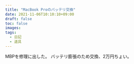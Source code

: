 ```yaml
---
title: "MacBook Proのバッテリ交換"
date: 2021-11-06T10:10:10+09:00
draft: false
toc: false
images:
tags:
  - 日記
  - 道具
---
```


MBPを修理に出した。
バッテリ膨張のため交換、2万円ちょい。
